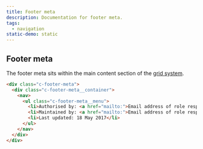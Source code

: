 ```yaml
---
title: Footer meta
description: Documentation for footer meta.
tags:
  - navigation
static-demo: static
---
```


## Footer meta

The footer meta sits within the main content section of the [grid system](grid.html).

```html
<div class="c-footer-meta">
  <div class="c-footer-meta__container">
    <nav>
      <ul class="c-footer-meta__menu">
        <li>Authorised by: <a href="mailto:">Email address of role responsible for authorising this site and its content</a></li>
        <li>Maintained by: <a href="mailto:">Email address of role responsible for updating the content of this site</a></li>
        <li>Last updated: 18 May 2017</li>
      </ul>
    </nav>
  </div>
</div>
```
